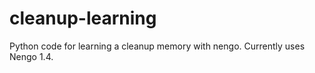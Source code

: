 cleanup-learning
================

Python code for learning a cleanup memory with nengo. Currently uses Nengo 1.4.
